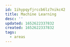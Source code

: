 ```yaml
---
id: 1ihypqyfjrccb6lz7nikc42
title: Machine Learning
desc: ''
updated: 1652622337832
created: 1652622337832
tags:
  - areas
---
```



